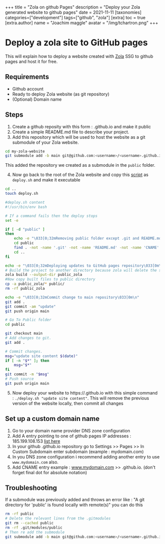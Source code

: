 +++
title = "Zola on github Pages"
description = "Deploy your Zola generated website to github pages"
date = 2021-11-11
[taxonomies]
categories=["development"]
tags=["github", "zola"]
[extra]
toc = true
[extra.author]
name = "Joachim maggle"
avatar = "/img/tchartron.png"
+++

# Deploy a zola site to GitHub pages

This will explain how to deploy a website created with [Zola](https://www.getzola.org/) SSG to github pages and host it for free.

## Requirements 

- Github account
- Ready to deploy Zola website (as git repository)
- (Optional) Domain name

## Steps

1. Create a github reposity with this form : <username>.github.io and make it public
2. Create a simple README.md file to describe your project.
3. Add this repository which will be used to host the website as a git submodule of your Zola website.

```bash
cd my-zola-website
git submodule add -b main git@github.com:<username>/<username>.github.io.git public
```
This added the repository we created as a submodule in the `public` folder.

4. Now go back to the root of the Zola website and copy this [script](https://github.com/tchartron/tchartron-zola/blob/main/deploy-github.sh) as `deploy.sh` and make it executable

```bash
cd ..
touch deploy.sh

#deploy.sh content
#!/usr/bin/env bash

# If a command fails then the deploy stops
set -e

if [ -d "public" ]
then
    echo -e "\033[0;32mRemoving public folder except .git and README.md and CNAME \033[0m\n"
    cd public
    find . -not -name '.git' -not -name 'README.md' -not -name 'CNAME' -delete
    cd ..
fi

echo -e "\033[0;32mDeploying updates to GitHub pages repository\033[0m\n"
# Build the project to another directory because zola will delete the submodule /public otherwise
zola build --output-dir public_zola
#Now copy built files to public directory
cp -a public_zola/* public/
rm -rf public_zola

echo -e "\033[0;32mCommit change to main repository\033[0m\n"
git add .
git commit -am "update"
git push origin main

# Go To Public folder
cd public

git checkout main
# Add changes to git.
git add .

# Commit changes.
msg="update site content $(date)"
if [ -n "$*" ]; then
    msg="$*"
fi
git commit -m "$msg"
# Push source
git push origin main
```

5. Now deploy your website to https://<username>.github.io with this simple command : `./deploy.sh "update site content"`.
This will remove the previous version of the website locally, then commit all changes

## Set up a custom domain name

1. Go to your domain name provider DNS zone configuration
2. Add A entry pointing to one of github pages IP addresses : 185.199.108.153 [list here]((https://docs.github.com/en/pages/configuring-a-custom-domain-for-your-github-pages-site/managing-a-custom-domain-for-your-github-pages-site#configuring-an-apex-domain))
3. In your github <username>.github.io repository go to Settings >> Pages >> In Custom Subdomain enter subdomain (example : mydomain.com)
4. In you DNS zone configuration i recommend adding another entry to use `www.mydomain.com` also.
5. Add CNAME entry example : www.mydomain.com >> <username>.github.io. (don't forget final dot for absolute notation)

## Troubleshooting
If a submodule was previously added and throws an error like : "A git directory for 'public' is found locally with remote(s)" you can do this

```bash
rm -rf public
# Delete the relevant lines from the .gitmodules
git rm --cached public
rm -rf .git/modules/public
# Then re add the submodule
git submodule add -b main git@github.com:<username>/<username>.github.io.git public
```

